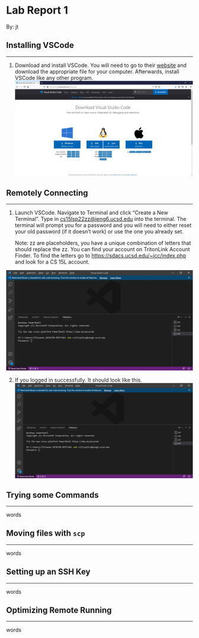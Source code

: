 # Lab Report 1
By: jt

## Installing VSCode
---
1)	Download and install VSCode.  You will need to go to their [website](code.visualstudio.com/download) and download the appropriate file for your computer.  Afterwards, install VSCode like any other program.
![VSCode Install](https://github.com/jt-ucsd/cse15l-lab-reports/blob/main/VSCode%20Download%20Website.jpg)

## Remotely Connecting
---
1) Launch VSCode.  Navigate to Terminal and click “Create a New Terminal”.  Type in cs15lsp22zz@ieng6.ucsd.edu into the terminal.  The terminal will prompt you for a password and you will need to either reset your old password (if it doesn’t work) or use the one you already set.

   Note: zz are placeholders, you have a unique combination of letters that should replace the zz.  You can find your account on TritonLink Account Finder.  To find the letters go to https://sdacs.ucsd.edu/~icc/index.php and look for a CS 15L account.

![VSCode Terminal Login](https://github.com/jt-ucsd/cse15l-lab-reports/blob/main/Password%20Prompting.jpg)

2) If you logged in successfully.  It should look like this.
![SSH Login](https://github.com/jt-ucsd/cse15l-lab-reports/blob/main/Password%20Prompting.jpg)

## Trying some Commands
---
words

## Moving files with `scp`
---
words

## Setting up an SSH Key
---
words

## Optimizing Remote Running
---
words

